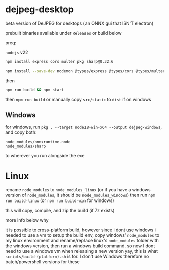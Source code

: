 # dejpeg-desktop

beta version of DeJPEG for desktops (an ONNX gui that ISN'T electron)

prebuilt binaries available under `Releases` or build below

preq:

`nodejs` v22

```bash
npm install express cors multer pkg sharp@0.32.6
```

```bash
npm install --save-dev nodemon @types/express @types/cors @types/multer @types/node
```

then

```bash
npm run build && npm start
```

then `npm run build` or manually copy `src/static` to `dist` if on windows

## Windows

for windows, run `pkg . --target node18-win-x64 --output dejpeg-windows`, and copy both:

```
node_modules/onnxruntime-node
node_modules/sharp
```

to wherever you run alongside the exe

# Linux

rename `node_modules` to `node_modules_linux` (or if you have a windows version of `node_modules`, it should be `node_modules_windows`) then run `npm run build-linux` (or `npm run build-win` for windows)

this will copy, compile, and zip the build (if 7z exists)

more info below why

it is possible to cross-platform build, however since i dont use windows i needed to use a vm to setup the build env, copy windows' `node_modules` to my linux environment and rename/replace linux's `node_modules` folder with the windows version, then run a windows build command. so now I dont need to use a windows vm when releasing a new version yay, this is what `scripts/build-(platform).sh` is for. I don't use Windows therefore no batch/powershell versions for these